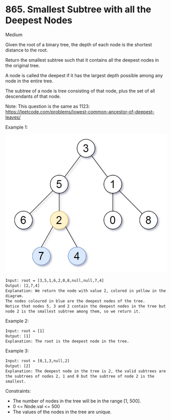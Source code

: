 # 865. Smallest Subtree with all the Deepest Nodes
Medium

Given the root of a binary tree, the depth of each node is the shortest distance to the root.

Return the smallest subtree such that it contains all the deepest nodes in the original tree.

A node is called the deepest if it has the largest depth possible among any node in the entire tree.

The subtree of a node is tree consisting of that node, plus the set of all descendants of that node.

Note: This question is the same as 1123: https://leetcode.com/problems/lowest-common-ancestor-of-deepest-leaves/

 

Example 1:

![ex1](ex1.png)
```
Input: root = [3,5,1,6,2,0,8,null,null,7,4]
Output: [2,7,4]
Explanation: We return the node with value 2, colored in yellow in the diagram.
The nodes coloured in blue are the deepest nodes of the tree.
Notice that nodes 5, 3 and 2 contain the deepest nodes in the tree but node 2 is the smallest subtree among them, so we return it.
```
Example 2:
```
Input: root = [1]
Output: [1]
Explanation: The root is the deepest node in the tree.
```
Example 3:
```
Input: root = [0,1,3,null,2]
Output: [2]
Explanation: The deepest node in the tree is 2, the valid subtrees are the subtrees of nodes 2, 1 and 0 but the subtree of node 2 is the smallest.
```

Constraints:
* The number of nodes in the tree will be in the range [1, 500].
* 0 <= Node.val <= 500
* The values of the nodes in the tree are unique.
